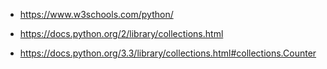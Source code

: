 - https://www.w3schools.com/python/

- https://docs.python.org/2/library/collections.html

- https://docs.python.org/3.3/library/collections.html#collections.Counter